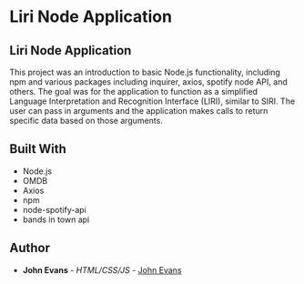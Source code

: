 # Liri Node Application
 
## Liri Node Application
This project was an introduction to basic Node.js functionality, including npm and various packages including inquirer, axios, spotify node API, and others.  The goal was for the application to function as a simplified Language Interpretation and Recognition Interface (LIRI), similar to SIRI.  The user can pass in arguments and the application makes calls to return specific data based on those arguments.
 
 

## Built With
* Node.js
* OMDB
* Axios
* npm
* node-spotify-api
* bands in town api
 
## Author
* **John Evans** - *HTML/CSS/JS* - [John Evans](https://github.com/evanjo03)
